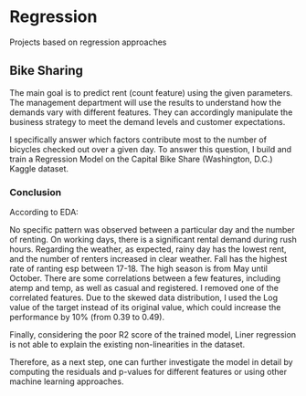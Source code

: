 # Regression
Projects based on regression approaches

## Bike Sharing
The main goal is to predict rent (count feature) using the given parameters. The management department will use the results to understand how the demands vary with different features. They can accordingly manipulate the business strategy to meet the demand levels and customer expectations.

I specifically answer which factors contribute most to the number of bicycles checked out over a given day. To answer this question, I build and train a Regression Model on the Capital Bike Share (Washington, D.C.) Kaggle dataset.

### Conclusion
According to EDA:

No specific pattern was observed between a particular day and the number of renting.
On working days, there is a significant rental demand during rush hours.
Regarding the weather, as expected, rainy day has the lowest rent, and the number of renters increased in clear weather.
Fall has the highest rate of ranting esp between 17-18. The high season is from May until October.
There are some correlations between a few features, including atemp and temp, as well as casual and registered. I removed one of the correlated features.
Due to the skewed data distribution, I used the Log value of the target instead of its original value, which could increase the performance by 10% (from 0.39 to 0.49).

Finally, considering the poor R2 score of the trained model, Liner regression is not able to explain the existing non-linearities in the dataset.

Therefore, as a next step, one can further investigate the model in detail by computing the residuals and p-values for different features or using other machine learning approaches.

